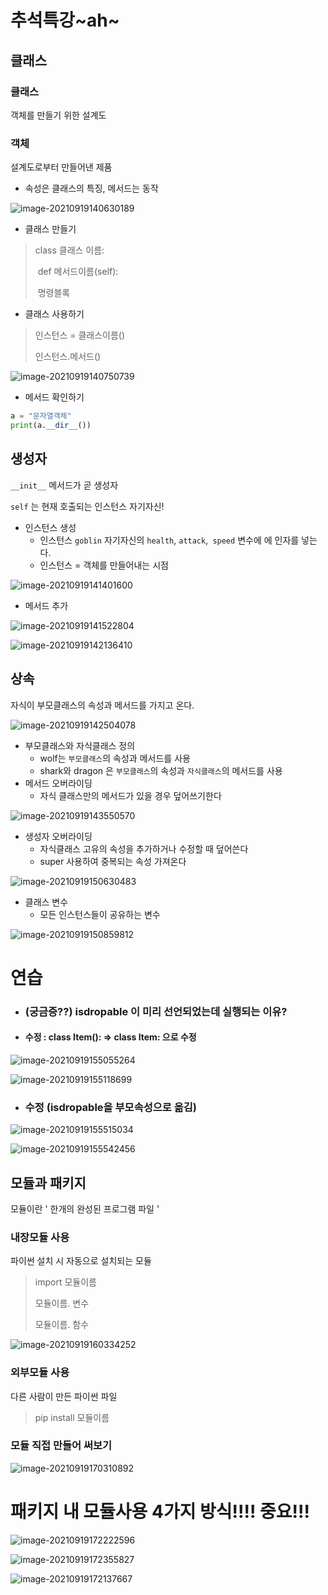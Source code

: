 # 추석특강~ah~



## 클래스

### 클래스

객체를 만들기 위한 설계도

### 객체

설계도로부터 만들어낸 제품

- 속성은 클래스의 특징, 메서드는 동작

![image-20210919140630189](images/image-20210919140630189.png)

- 클래스 만들기

> class 클래스 이름:
>
> ​	def 메서드이름(self):
>
> ​			명령블록

- 클래스 사용하기

> 인스턴스 = 클래스이름()
>
> 인스턴스.메서드()

![image-20210919140750739](images/image-20210919140750739.png)

- 메서드 확인하기

```python
a = "문자열객체"
print(a.__dir__())
```



## 생성자

`__init__` 메서드가 곧 생성자

`self` 는 현재 호출되는 인스턴스 자기자신!

- 인스턴스 생성
  - 인스턴스 `goblin` 자기자신의 `health`, `attack`,` speed` 변수에 에 인자를 넣는다.
  - 인스턴스 = 객체를 만들어내는 시점

![image-20210919141401600](images/image-20210919141401600.png)

- 메서드 추가

![image-20210919141522804](images/image-20210919141522804.png)

![image-20210919142136410](images/image-20210919142136410.png)



## 상속

자식이 부모클래스의 속성과 메서드를 가지고 온다.

![image-20210919142504078](images/image-20210919142504078.png)

- 부모클래스와 자식클래스 정의
  - wolf는 `부모클래스`의 속성과 메서드를 사용
  - shark와 dragon 은 `부모클래스`의 속성과 `자식클래스`의 메서드를 사용
- 메서드 오버라이딩
  - 자식 클래스만의 메서드가 있을 경우 덮어쓰기한다

![image-20210919143550570](images/image-20210919143550570.png)

- 생성자 오버라이딩
  - 자식클래스 고유의 속성을 추가하거나 수정할 때 덮어쓴다
  - super 사용하여 중복되는 속성 가져온다

![image-20210919150630483](images/image-20210919150630483.png)

- 클래스 변수
  - 모든 인스턴스들이 공유하는 변수

![image-20210919150859812](images/image-20210919150859812.png)



# 연습

- ### (궁금증??) isdropable 이 미리 선언되었는데 실행되는 이유?

- #### 수정 : class Item(): => class Item: 으로 수정

![image-20210919155055264](images/image-20210919155055264.png)

![image-20210919155118699](images/image-20210919155118699.png)



- ### 수정 (isdropable을 부모속성으로 옮김)

![image-20210919155515034](images/image-20210919155515034.png)

![image-20210919155542456](images/image-20210919155542456.png)



## 모듈과 패키지

모듈이란 ' 한개의 완성된 프로그램 파일 '



### 내장모듈 사용

파이썬 설치 시 자동으로 설치되는 모듈

> import 모듈이름
>
> 모듈이름. 변수
>
> 모듈이름. 함수

![image-20210919160334252](images/image-20210919160334252.png)



### 외부모듈 사용

다른 사람이 만든 파이썬 파일

> pip install 모듈이름



### 모듈 직접 만들어 써보기

![image-20210919170310892](images/image-20210919170310892.png)



# 패키지 내 모듈사용 4가지 방식!!!! 중요!!!

![image-20210919172222596](images/image-20210919172222596.png)

![image-20210919172355827](images/image-20210919172355827.png)

![image-20210919172137667](images/image-20210919172137667.png)

